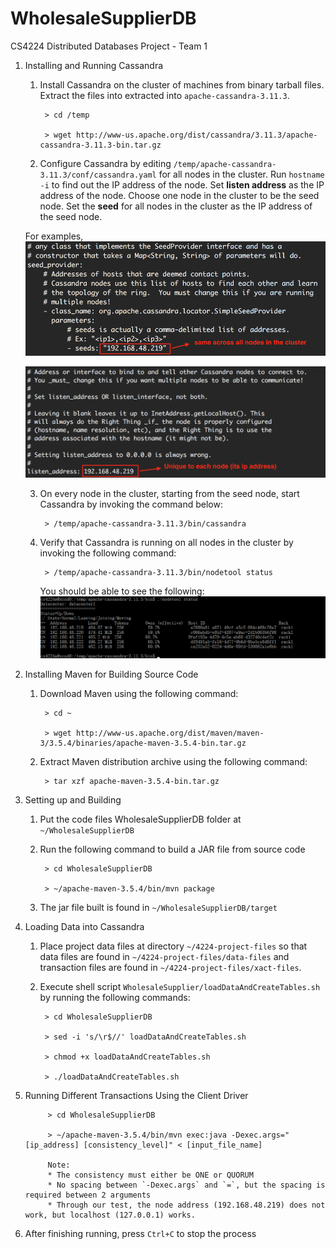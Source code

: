 # WholesaleSupplierDB
CS4224 Distributed Databases Project - Team 1

1. Installing and Running Cassandra
    1. Install Cassandra on the cluster of machines from binary tarball files. Extract the files into extracted into `apache-cassandra-3.11.3`.

            > cd /temp

            > wget http://www-us.apache.org/dist/cassandra/3.11.3/apache-cassandra-3.11.3-bin.tar.gz

    2. Configure Cassandra by editing `/temp/apache-cassandra-3.11.3/conf/cassandra.yaml` for all nodes in the cluster. Run `hostname -i` to find out the IP address of the node. Set **listen address** as the IP address of the node. Choose one node in the cluster to be the seed node. Set the **seed** for all nodes in the cluster as the IP address of the seed node.

    For examples,
    ![seed](https://github.com/kexiaowen/WholesaleSupplierDB/blob/master/Images/seeds.jpg)

    ![listen_address](https://github.com/kexiaowen/WholesaleSupplierDB/blob/master/Images/listen_address.jpg)

    3. On every node in the cluster, starting from the seed node, start Cassandra by invoking the command below:

            > /temp/apache-cassandra-3.11.3/bin/cassandra

    4. Verify that Cassandra is running on all nodes in the cluster by invoking the following command:

            > /temp/apache-cassandra-3.11.3/bin/nodetool status

       You should be able to see the following:
       ![nodetool_status](https://github.com/kexiaowen/WholesaleSupplierDB/blob/master/Images/verifyNodeStatus.png)


2. Installing Maven for Building Source Code
    1. Download Maven using the following command:

            > cd ~

            > wget http://www-us.apache.org/dist/maven/maven-3/3.5.4/binaries/apache-maven-3.5.4-bin.tar.gz

    2. Extract Maven distribution archive using the following command:

            > tar xzf apache-maven-3.5.4-bin.tar.gz

3. Setting up and Building
    1. Put the code files WholesaleSupplierDB folder at `~/WholesaleSupplierDB`

    2. Run the following command to build a JAR file from source code

            > cd WholesaleSupplierDB

            > ~/apache-maven-3.5.4/bin/mvn package

    3. The jar file built is found in `~/WholesaleSupplierDB/target`

4. Loading Data into Cassandra
    1. Place project data files at directory `~/4224-project-files` so that data files are found in `~/4224-project-files/data-files` and transaction files are found in `~/4224-project-files/xact-files`.
    2. Execute shell script `WholesaleSupplier/loadDataAndCreateTables.sh` by running the following commands:

            > cd WholesaleSupplierDB

            > sed -i 's/\r$//' loadDataAndCreateTables.sh

            > chmod +x loadDataAndCreateTables.sh

            > ./loadDataAndCreateTables.sh  

5. Running Different Transactions Using the Client Driver

            > cd WholesaleSupplierDB

            > ~/apache-maven-3.5.4/bin/mvn exec:java -Dexec.args="[ip_address] [consistency_level]" < [input_file_name]

            Note:
            * The consistency must either be ONE or QUORUM
            * No spacing between `-Dexec.args` and `=`, but the spacing is required between 2 arguments
            * Through our test, the node address (192.168.48.219) does not work, but localhost (127.0.0.1) works.

6. After finishing running, press `Ctrl+C` to stop the process
